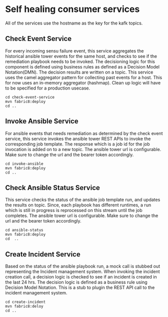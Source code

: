 # Self healing consumer services
All of the services use the hostname as the key for the kafk topics.
## Check Event Service
For every incoming sensu failure event, this service aggregates the historical ansible tower events for the same host, and checks to see if the remediation playbook needs to be invoked. The decisioning logic for this component is defined using business rules as defined as a Decision Model  Notation(DMN). The decision results are written on a topic.
This service uses the camel aggregator pattern for collecting past events for a host. This for now uses an in-memory aggregator (hashmap). Clean up logic will have to be specified for a production  usecase.
```
cd check-event-service
mvn fabric8:deploy
cd ..
```
## Invoke Ansible Service
For ansible events that needs remediation as determined by the check event service, this service invokes the ansible tower REST APIs to invoke the corresponding job template. The response which is a job id for the job invocation is added on to a new topic.
The ansible tower url is configurable. Make sure to change the url and the bearer token accordingly.
```
cd invoke-ansible
mvn fabric8:deploy
cd ..
```
## Check Ansible Status Service
This service checks the status of the ansible job template run, and updates the results on topic. Since, each playbook has different runtimes, a run which is still in progress is reprocessed on this stream until the job completes.
The ansible tower url is configurable. Make sure to change the url and the bearer token accordingly.
```
cd ansible-status
mvn fabric8:deploy
cd  ..
```
## Create Incident Service
Based on the status of the ansible playbook run, a mock call is stubbed out representing the Incident management system. When invoking the incident creation call, a decision logic is checked to see if an incident is created in the last 24 hrs. The decision logic is defined as a business rule using Decision Model Notation.
This is a stub to plugin the REST API call to the incident management system.
```
cd create-incident
mvn fabric8:deloy
cd ..
```